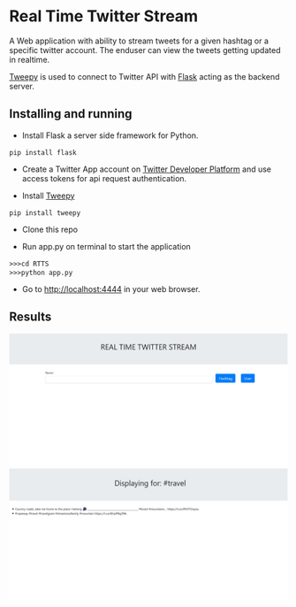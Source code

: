 # Real Time Twitter Stream

A Web application with ability to stream tweets for a given hashtag or a specific twitter account.
The enduser can view the tweets getting updated in realtime.

[Tweepy](http://docs.tweepy.org/en/v3.5.0/getting_started.html#introduction) is used to connect to Twitter API with [Flask](http://flask.pocoo.org/) acting as the backend server.

## Installing and running
* Install Flask a server side framework for Python.
```
pip install flask
```

* Create a Twitter App account  on [Twitter Developer Platform](https://developer.twitter.com/) and use access tokens for api request authentication.

* Install [Tweepy](http://docs.tweepy.org/en/v3.5.0/getting_started.html#introduction)
```
pip install tweepy
```

* Clone this repo


* Run app.py on terminal to start the application
```
>>>cd RTTS
>>>python app.py
```

* Go to [http://localhost:4444](http://localhost:4444) in your web browser.

## Results 
![Screenshot 1](https://github.com/Sonam2211/project1/blob/master/screenshots/1.jpg)
![Screenshot 2](https://github.com/Sonam2211/project1/blob/master/screenshots/2.jpg)
